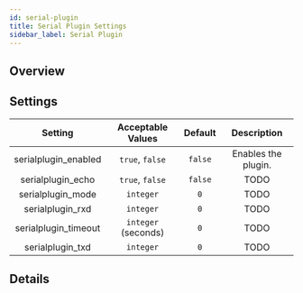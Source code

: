```yaml
---
id: serial-plugin
title: Serial Plugin Settings
sidebar_label: Serial Plugin
---
```


## Overview



## Settings

| Setting | Acceptable Values | Default | Description |
| :-----: | :---------------: | :-----: | :---------: |
| serialplugin_enabled | `true`, `false` | `false` | Enables the plugin. |
| serialplugin_echo | `true`, `false` | `false` | TODO |
| serialplugin_mode | `integer` | `0` | TODO |
| serialplugin_rxd | `integer` | `0` | TODO |
| serialplugin_timeout | `integer` (seconds) | `0` | TODO |
| serialplugin_txd | `integer` | `0` | TODO |

## Details
